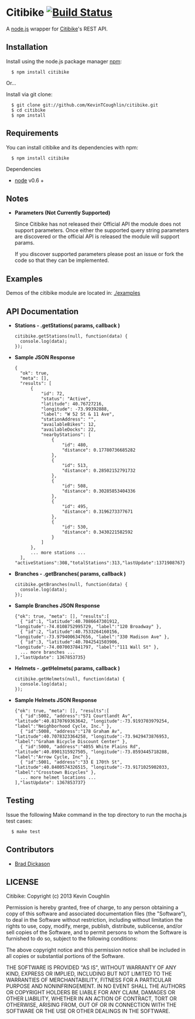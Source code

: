 # Citibike [![Build Status](https://travis-ci.org/KevinTCoughlin/citibike.png)](https://travis-ci.org/KevinTCoughlin/citibike)

  A [node.js](http://nodejs.org/) wrapper for [Citibike](http://citibikenyc.com/)'s REST API.

## Installation

  Install using the node.js package manager [npm](http://npmjs.org/):

      $ npm install citibike
      
  Or...

  Install via git clone:

      $ git clone git://github.com/KevinTCoughlin/citibike.git
      $ cd citibike
      $ npm install

## Requirements

  You can install citibike and its dependencies with npm: 
    
      $ npm install citibike
  
  Dependencies
  
  * [node](http://nodejs.org/) v0.6 +

## Notes

  * **Parameters (Not Currently Supported)**
  
    Since Citibike has not released their Official API the module does not support parameters. 
    Once either the supported query string parameters are discovered or the official API is released 
    the module will support params.

    If you discover supported parameters please post an issue or fork the code so that they can be implemented.

## Examples

  Demos of the citibike module are located in: [./examples](https://github.com/KevinTCoughlin/citibike/tree/master/examples)
  
## API Documentation

  * **Stations - .getStations( params, callback )**
    
        citibike.getStations(null, function(data) {
          console.log(data);
        });

  * **Sample JSON Response**

        {
          "ok": true,
          "meta": [],
          "results": [
              {
                  "id": 72,
                  "status": "Active",
                  "latitude": 40.76727216,
                  "longitude": -73.99392888,
                  "label": "W 52 St & 11 Ave",
                  "stationAddress": "",
                  "availableBikes": 12,
                  "availableDocks": 22,
                  "nearbyStations": [
                      {
                          "id": 480,
                          "distance": 0.17780736685282
                      },
                      {
                          "id": 513,
                          "distance": 0.28502152791732
                      },
                      {
                          "id": 508,
                          "distance": 0.30285853404336
                      },
                      {
                          "id": 495,
                          "distance": 0.3196273377671
                      },
                      {
                          "id": 530,
                          "distance": 0.3430221582592
                      }
                  ]
              },
              ... more stations ...
          ],
        "activeStations":308,"totalStations":313,"lastUpdate":1371908767}

  * **Branches - .getBranches( params, callback )**

        citibike.getBranches(null, function(data) {
          console.log(data);
        });
        
  * **Sample Branches JSON Response**
  
        {"ok": true, "meta": [], "results":[
          { "id":1, "latitude":40.7086647301912, "longitude":-74.0108752995729, "label":"120 Broadway" },
          { "id":2, "latitude":40.7533264160156, "longitude":-73.9794006347656, "label":"330 Madison Ave" },
          { "id":3, "latitude":40.7042541503906, "longitude":-74.0070037841797, "label":"111 Wall St" },
          ... more branches ...
        ],"lastUpdate": 1367853735}
        
  * **Helmets - .getHelmets( params, callback )**

        citibike.getHelmets(null, function(data) {
          console.log(data);
        });
  
  * **Sample Helmets JSON Response**
  
        {"ok": true, "meta": [], "results":[
          { "id":5002, "address":"571 Courtlandt Av", "latitude":40.8170769363642, "longitude":-73.9193703979254, "label":"Neighborhood Cycle, Inc." },
          { "id":5008, "address":"178 Graham Av", "latitude":40.7078323364258, "longitude":-73.9429473876953, "label":"Graham Bicycle Discount Center" },
          { "id":5000, "address":"4055 White Plains Rd", "latitude":40.8901315927505, "longitude":-73.8593445718288, "label":"Arrow Cycle, Inc" },
          { "id":5001, "address":"33 E 170th St", "latitude":40.8400574326515, "longitude":-73.9171025902033, "label":"Crosstown Bicycles" },
          ... more helmet locations ...
        ],"lastUpdate": 1367853737}

## Testing

  Issue the following Make command in the top directory to run the mocha.js test cases:
  
      $ make test

## Contributors

  * [Brad Dickason](https://github.com/bdickason)

## LICENSE

  Citibike: Copyright (c) 2013 Kevin Coughlin
  
  Permission is hereby granted, free of charge, to any person obtaining
  a copy of this software and associated documentation files (the
  "Software"), to deal in the Software without restriction, including
  without limitation the rights to use, copy, modify, merge, publish,
  distribute, sublicense, and/or sell copies of the Software, and to
  permit persons to whom the Software is furnished to do so, subject to
  the following conditions:
  
  The above copyright notice and this permission notice shall be
  included in all copies or substantial portions of the Software.
  
  THE SOFTWARE IS PROVIDED "AS IS", WITHOUT WARRANTY OF ANY KIND,
  EXPRESS OR IMPLIED, INCLUDING BUT NOT LIMITED TO THE WARRANTIES OF
  MERCHANTABILITY, FITNESS FOR A PARTICULAR PURPOSE AND
  NONINFRINGEMENT. IN NO EVENT SHALL THE AUTHORS OR COPYRIGHT HOLDERS BE
  LIABLE FOR ANY CLAIM, DAMAGES OR OTHER LIABILITY, WHETHER IN AN ACTION
  OF CONTRACT, TORT OR OTHERWISE, ARISING FROM, OUT OF OR IN CONNECTION
  WITH THE SOFTWARE OR THE USE OR OTHER DEALINGS IN THE SOFTWARE.

